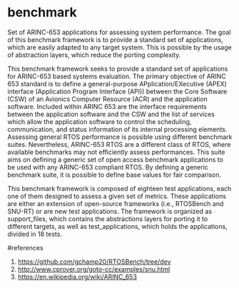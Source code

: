 # benchmark
Set of ARINC-653 applications for assessing system performance. The goal of this benchmark framework is to provide a standard set of applications, which are easily adapted to any target system. This is possible by the usage of abstraction layers, which reduce the porting complexity. 

This benchmark framework seeks to provide a standard set of applications for ARINC-653 based systems evaluation. The primary objective of ARINC 653 standard is to define a general-purpose APplication/EXecutive (APEX) interface (Application Program Interface (API)) between the Core Software (CSW) of an Avionics Computer Resource (ACR) and the application software. Included within ARINC 653 are the interface requirements between the application software and the CSW and the list of services which allow the application software to control the scheduling, communication, and status information of its internal processing elements. Assessing general RTOS performance is possible using different benchmark suites. Nevertheless, ARINC-653 RTOS are a different class of RTOS, where available benchmarks may not efficiently assess performances. This suite aims on defining a generic set of open access benchmark applications to be used with any ARINC-653 compliant RTOS. By defining a generic benchmark suite, it is possible to define base values for fair comparison.

This benchmark framework is composed of eighteen test applications, each one of them designed to assess a given set of metrics. These applications are either an extension of open-source frameworks (i.e., RTOSBench and SNU-RT) or are new test applications. The framework is organized as support_files, which contains the abstractions layers for porting it to different targets, as well as test_applications, which holds the applications, divided in 18 tests. 

#references
  1. https://github.com/gchamp20/RTOSBench/tree/dev 
  2. http://www.cprover.org/goto-cc/examples/snu.html
  3. https://en.wikipedia.org/wiki/ARINC_653
